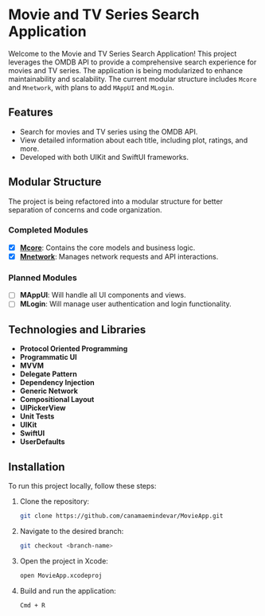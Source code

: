 # Movie and TV Series Search Application

Welcome to the Movie and TV Series Search Application! This project leverages the OMDB API to provide a comprehensive search experience for movies and TV series. The application is being modularized to enhance maintainability and scalability. The current modular structure includes `Mcore` and `Mnetwork`, with plans to add `MAppUI` and `MLogin`.

## Features

- Search for movies and TV series using the OMDB API.
- View detailed information about each title, including plot, ratings, and more.
- Developed with both UIKit and SwiftUI frameworks.

## Modular Structure

The project is being refactored into a modular structure for better separation of concerns and code organization.

### Completed Modules

- [x] **[Mcore](https://github.com/canamaemindevar/MCore/tree/1.0.1)**: Contains the core models and business logic.
- [x] **[Mnetwork](https://github.com/canamaemindevar/MNetwork/tree/develop)**: Manages network requests and API interactions.

### Planned Modules

- [ ] **MAppUI**: Will handle all UI components and views.
- [ ] **MLogin**: Will manage user authentication and login functionality.

## Technologies and Libraries

- **Protocol Oriented Programming**
- **Programmatic UI**
- **MVVM**
- **Delegate Pattern**
- **Dependency Injection**
- **Generic Network**
- **Compositional Layout**
- **UIPickerView**
- **Unit Tests**
- **UIKit**
- **SwiftUI**
- **UserDefaults**

## Installation

To run this project locally, follow these steps:

1. Clone the repository:
   ```sh
   git clone https://github.com/canamaemindevar/MovieApp.git

2. Navigate to the desired branch:
   ```sh
   git checkout <branch-name>
3. Open the project in Xcode:
   ```sh
   open MovieApp.xcodeproj
4. Build and run the application:
   ```sh
   Cmd + R

